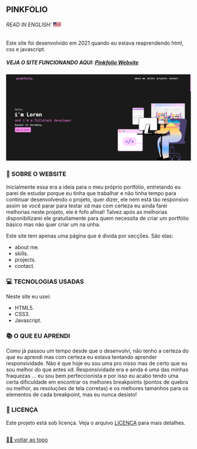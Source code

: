 ## PINKFOLIO

###### READ IN ENGLISH: <kbd>[<img title="United States Flag" alt="English" src="/Images/eua.png" width="22">](/README.md)</kbd> <br>

<p> Este site foi desenvolvido em 2021 quando eu estava reaprendendo html, css e javascript. <p>
  
##### VEJA O SITE FUNCIONANDO AQUI: <a href="http://pinkfolio.graysse.com" target="_blank"> Pinkfolio Website </a> <br>

![Final Result](/Images/preview.png) <br>

### 📑 SOBRE O WEBSITE
Inicialmente essa era a ideia para o meu próprio portfólio, entretando eu parei de estudar porque eu tinha que trabalhar e não tinha tempo para continuar desenvolvendo o projeto, quer dizer, ele nem está tão responsivo assim se você parar para testar xd mas com certeza eu ainda farei melhorias neste projeto, ele é fofo afinal! Talvez após as melhorias disponibilizarei ele gratuitamente para quem necessita de criar um portfólio básico mas não quer criar um na unha. <br>

Este site tem apenas uma página que é divida por secções. São elas: <br>
- about me. <br>
- skills. <br>
- projects. <br>
- contact.

### 💻 TECNOLOGIAS USADAS
Neste site eu usei: <br>
- HTML5.
- CSS3.
- Javascript.

### 📚 O QUE EU APRENDI
Como já passou um tempo desde que o desenvolvi, não tenho a certeza do que eu aprendi mas com certeza eu estava tentando aprender responsividade. Não é que hoje eu sou uma pro nisso mas de certo que eu sou melhor do que antes xd. Responsividade era e ainda é uma das minhas fraquezas ... eu sou bem perfeccionista e por isso eu acabo tendo uma certa dificuldade em encontrar os melhores breakpoints (pontos de quebra ou melhor, as resoluções de tela corretas) e os melhores tamanhos para os elementos de cada breakpoint, mas eu nunca desisto!

### 🔏 LICENÇA

Este projeto está sob licença. Veja o arquivo [LICENÇA](LICENSE) para mais detalhes.<br>

##

[☝🏽 voltar ao topo](#pinkfolio)
